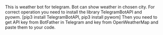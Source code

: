This is weather bot for telegram.
Bot can show weather in chosen city.
For correct operation you need to install the library TelegramBotAPI and pyowm.
[pip3 install TelegramBotAPI, pip3 install pywom]
Then you need to get API key from BotFather in Telegram and key from OpenWeatherMap and paste them to your code.
